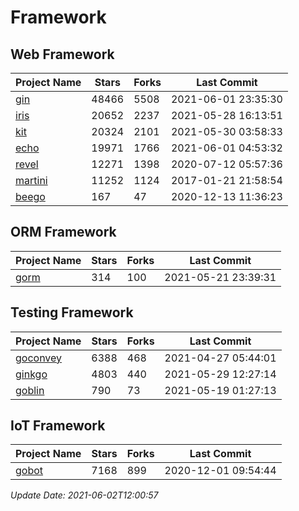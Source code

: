 # Framework

## Web Framework
| Project Name | Stars | Forks | Last Commit |
| ------------ | ----- | ----- | ----------- |
| [gin](https://github.com/gin-gonic/gin) | 48466 | 5508 | 2021-06-01 23:35:30 |
| [iris](https://github.com/kataras/iris) | 20652 | 2237 | 2021-05-28 16:13:51 |
| [kit](https://github.com/go-kit/kit) | 20324 | 2101 | 2021-05-30 03:58:33 |
| [echo](https://github.com/labstack/echo) | 19971 | 1766 | 2021-06-01 04:53:32 |
| [revel](https://github.com/revel/revel) | 12271 | 1398 | 2020-07-12 05:57:36 |
| [martini](https://github.com/go-martini/martini) | 11252 | 1124 | 2017-01-21 21:58:54 |
| [beego](https://github.com/astaxie/beego) | 167 | 47 | 2020-12-13 11:36:23 |

## ORM Framework
| Project Name | Stars | Forks | Last Commit |
| ------------ | ----- | ----- | ----------- |
| [gorm](https://github.com/jinzhu/gorm) | 314 | 100 | 2021-05-21 23:39:31 |

## Testing Framework
| Project Name | Stars | Forks | Last Commit |
| ------------ | ----- | ----- | ----------- |
| [goconvey](https://github.com/smartystreets/goconvey) | 6388 | 468 | 2021-04-27 05:44:01 |
| [ginkgo](https://github.com/onsi/ginkgo) | 4803 | 440 | 2021-05-29 12:27:14 |
| [goblin](https://github.com/franela/goblin) | 790 | 73 | 2021-05-19 01:27:13 |

## IoT Framework
| Project Name | Stars | Forks | Last Commit |
| ------------ | ----- | ----- | ----------- |
| [gobot](https://github.com/hybridgroup/gobot) | 7168 | 899 | 2020-12-01 09:54:44 |

*Update Date: 2021-06-02T12:00:57*